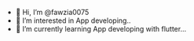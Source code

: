 - 👋 Hi, I’m @fawzia0075
- 👀 I’m interested in App developing..
- 🌱 I’m currently learning App developing with flutter...

<!---
fawzia0075/fawzia0075 is a ✨ special ✨ repository because its `README.md` (this file) appears on your GitHub profile.
You can click the Preview link to take a look at your changes.
--->
